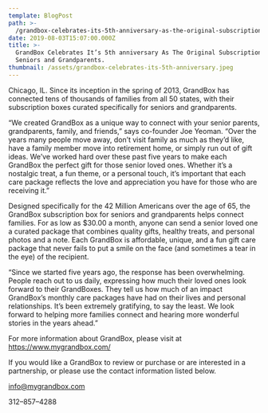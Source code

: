 ```yaml
---
template: BlogPost
path: >-
  /grandbox-celebrates-its-5th-anniversary-as-the-original-subscription-box-for-seniors-and-d755805f244f
date: 2019-08-03T15:07:00.000Z
title: >-
  GrandBox Celebrates It’s 5th anniversary As The Original Subscription Box for
  Seniors and Grandparents.
thumbnail: /assets/grandbox-celebrates-its-5th-anniversary.jpeg
---
```

<!--StartFragment-->

Chicago, IL. Since its inception in the spring of 2013, GrandBox has connected tens of thousands of families from all 50 states, with their subscription boxes curated specifically for seniors and grandparents.



“We created GrandBox as a unique way to connect with your senior parents, grandparents, family, and friends,” says co-founder Joe Yeoman. “Over the years many people move away, don’t visit family as much as they’d like, have a family member move into retirement home, or simply run out of gift ideas. We’ve worked hard over these past five years to make each GrandBox the perfect gift for those senior loved ones. Whether it’s a nostalgic treat, a fun theme, or a personal touch, it’s important that each care package reflects the love and appreciation you have for those who are receiving it.”



Designed specifically for the 42 Million Americans over the age of 65, the GrandBox subscription box for seniors and grandparents helps connect families. For as low as $30.00 a month, anyone can send a senior loved one a curated package that combines quality gifts, healthy treats, and personal photos and a note. Each GrandBox is affordable, unique, and a fun gift care package that never fails to put a smile on the face (and sometimes a tear in the eye) of the recipient.



“Since we started five years ago, the response has been overwhelming. People reach out to us daily, expressing how much their loved ones look forward to their GrandBoxes. They tell us how much of an impact GrandBox’s monthly care packages have had on their lives and personal relationships. It’s been extremely gratifying, to say the least. We look forward to helping more families connect and hearing more wonderful stories in the years ahead.”



For more information about GrandBox, please visit at https://www.mygrandbox.com/



If you would like a GrandBox to review or purchase or are interested in a partnership, or please use the contact information listed below.



info@mygrandbox.com



312–857–4288

<!--EndFragment-->
